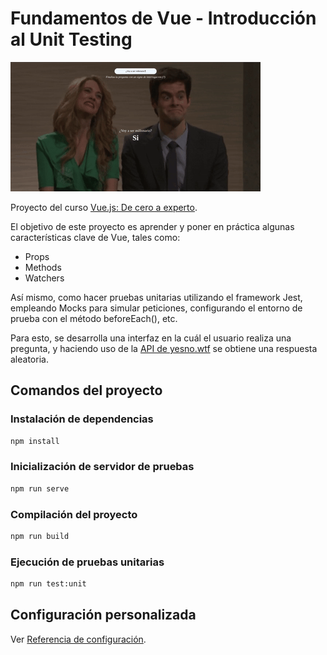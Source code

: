 # Fundamentos de Vue - Introducción al Unit Testing

![Vista previa](public/preview.gif)

Proyecto del curso [Vue.js: De cero a experto](https://www.udemy.com/course/vuejs-fh/).

El objetivo de este proyecto es aprender y poner en práctica algunas características clave de Vue, tales como:
- Props
- Methods
- Watchers

Así mismo, como hacer pruebas unitarias utilizando el framework Jest, empleando Mocks para simular peticiones, configurando el entorno de prueba con el método beforeEach(), etc.

Para esto, se desarrolla una interfaz en la cuál el usuario realiza una pregunta, y haciendo uso de la [API de yesno.wtf](https://yesno.wtf/) se obtiene una respuesta aleatoria.

## Comandos del proyecto

### Instalación de dependencias

``` bash
npm install
```

### Inicialización de servidor de pruebas

``` bash
npm run serve
```

### Compilación del proyecto

``` bash
npm run build
```

### Ejecución de pruebas unitarias

``` bash
npm run test:unit
```

## Configuración personalizada

Ver [Referencia de configuración](https://cli.vuejs.org/config/).
